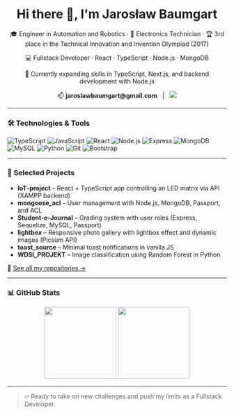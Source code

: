 <h1 align="center">Hi there 👋, I'm Jarosław Baumgart</h1>

<p align="center">
  🎓 Engineer in Automation and Robotics · 🔌 Electronics Technician · 🏆 3rd place in the Technical Innovation and Invention Olympiad (2017)
</p>

<p align="center">
  💻 Fullstack Developer · React · TypeScript · Node.js · MongoDB  
</p>

<p align="center">
  🌱 Currently expanding skills in TypeScript, Next.js, and backend development with Node.js  
</p>

<p align="center">
  📫 <strong>jaroslawbaumgart@gmail.com</strong> &nbsp;&nbsp;|&nbsp;&nbsp;
  <a href="https://www.linkedin.com/in/jarosław-baumgart" target="_blank">
    <img src="https://img.shields.io/badge/LinkedIn-0077B5?style=flat&logo=linkedin&logoColor=white" />
  </a>
</p>

---

### 🛠 Technologies & Tools

![TypeScript](https://img.shields.io/badge/-TypeScript-3178C6?style=flat&logo=typescript&logoColor=white)
![JavaScript](https://img.shields.io/badge/-JavaScript-F7DF1E?style=flat&logo=javascript&logoColor=black)
![React](https://img.shields.io/badge/-React-61DAFB?style=flat&logo=react&logoColor=black)
![Node.js](https://img.shields.io/badge/-Node.js-339933?style=flat&logo=node.js&logoColor=white)
![Express](https://img.shields.io/badge/-Express.js-000000?style=flat&logo=express&logoColor=white)
![MongoDB](https://img.shields.io/badge/-MongoDB-47A248?style=flat&logo=mongodb&logoColor=white)
![MySQL](https://img.shields.io/badge/-MySQL-4479A1?style=flat&logo=mysql&logoColor=white)
![Python](https://img.shields.io/badge/-Python-3776AB?style=flat&logo=python&logoColor=white)
![Git](https://img.shields.io/badge/-Git-F05032?style=flat&logo=git&logoColor=white)
![Bootstrap](https://img.shields.io/badge/-Bootstrap-563D7C?style=flat&logo=bootstrap&logoColor=white)

---

### 💼 Selected Projects

- **IoT‑project** – React + TypeScript app controlling an LED matrix via API (XAMPP backend)  
- **mongoose_acl** – User management with Node.js, MongoDB, Passport, and ACL  
- **Student‑e‑Journal** – Grading system with user roles (Express, Sequelize, MySQL, Passport)  
- **lightbox** – Responsive photo gallery with lightbox effect and dynamic images (Picsum API)  
- **toast_source** – Minimal toast notifications in vanilla JS  
- **WDSI_PROJEKT** – Image classification using Random Forest in Python  

🔗 [See all my repositories →](https://github.com/Jaroslaw-Baumgart?tab=repositories)

---

### 📊 GitHub Stats

<p align="center">
  <img src="https://github-readme-stats.vercel.app/api?username=Jaroslaw-Baumgart&show_icons=true&theme=transparent" height="165" />
  <img src="https://github-readme-stats.vercel.app/api/top-langs/?username=Jaroslaw-Baumgart&layout=compact" height="165" />
</p>


---

> 🔥 Ready to take on new challenges and push my limits as a Fullstack Developer.
